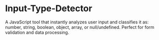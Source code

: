 # Input-Type-Detector
A JavaScript tool that instantly analyzes user input and classifies it as: number, string, boolean, object, array, or null/undefined. Perfect for form validation and data processing.
